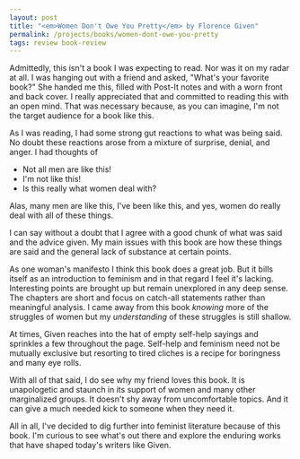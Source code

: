 ```yaml
---
layout: post
title: "<em>Women Don't Owe You Pretty</em> by Florence Given"
permalink: /projects/books/women-dont-owe-you-pretty
tags: review book-review
---
```


Admittedly, this isn't a book I was expecting to read. Nor was it on my radar at all. I was hanging out with a friend and asked, "What's your favorite book?" She handed me this, filled with Post-It notes and with a worn front and back cover. I really appreciated that and committed to reading this with an open mind. That was necessary because, as you can imagine, I'm not the target audience for a book like this.

As I was reading, I had some strong gut reactions to what was being said. No doubt these reactions arose from a mixture of surprise, denial, and anger. I had thoughts of

- Not all men are like this!
- I'm not like this!
- Is this really what women deal with?

Alas, many men are like this, I've been like this, and yes, women do really deal with all of these things.

I can say without a doubt that I agree with a good chunk of what was said and the advice given. My main issues with this book are how these things are said and the general lack of substance at certain points.

As one woman's manifesto I think this book does a great job. But it bills itself as an introduction to feminism and in that regard I feel it's lacking. Interesting points are brought up but remain unexplored in any deep sense. The chapters are short and focus on catch-all statements rather than meaningful analysis. I came away from this book _knowing_ more of the struggles of women but my _understanding_ of these struggles is still shallow.

At times, Given reaches into the hat of empty self-help sayings and sprinkles a few throughout the page. Self-help and feminism need not be mutually exclusive but resorting to tired cliches is a recipe for boringness and many eye rolls.

With all of that said, I do see why my friend loves this book. It is unapologetic and staunch in its support of women and many other marginalized groups. It doesn't shy away from uncomfortable topics. And it can give a much needed kick to someone when they need it.

All in all, I've decided to dig further into feminist literature because of this book. I'm curious to see what's out there and explore the enduring works that have shaped today's writers like Given.
